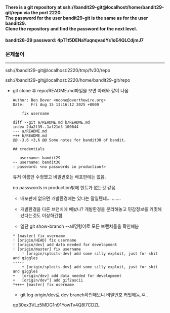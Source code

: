 #### There is a git repository at ssh://bandit29-git@localhost/home/bandit29-git/repo via the port 2220. </br>The password for the user bandit29-git is the same as for the user bandit29.</br>Clone the repository and find the password for the next level.

#### bandit28-29 password: 4pT1t5DENaYuqnqvadYs1oE4QLCdjmJ7

### 문제풀이 
---
ssh://bandit29-git@localhost:2220/tmp/fv30/repo

ssh://bandit29-git@localhost:2220/home/bandit29-git/repo

* git clone 후 repo/README.md파일을 보면 아래와 같이 나옴

    ```
    Author: Ben Dover <noone@overthewire.org>
    Date:   Fri Aug 15 13:16:12 2025 +0000

        fix username

    diff --git a/README.md b/README.md
    index 2da2f39..1af21d3 100644
    --- a/README.md
    +++ b/README.md
    @@ -3,6 +3,6 @@ Some notes for bandit30 of bandit.
    
    ## credentials
    
    -- username: bandit29
    +- username: bandit30
    - password: <no passwords in production!>
    ```

    유저 이름만 수정했고 비밀번호는 배포판에는 없음.

    no passwords in production밖에 힌트가 없는것 같음.

    - 배포판에 없으면 개발환경에는 있다는 말일텐데... .......

    - 개발환경을 다른 브랜치에 빼놨나? 개발환경을 분리해놓고 민감정보를 커밋해놨다는것도 이상하긴함.

    - 일단 git show-branch --all명령어로 모든 브랜치들을 확인해봄

    ```
    * [master] fix username
    ! [origin/HEAD] fix username
    ! [origin/dev] add data needed for development
    ! [origin/master] fix username
        ! [origin/sploits-dev] add some silly exploit, just for shit and giggles
    -----
        + [origin/sploits-dev] add some silly exploit, just for shit and giggles
    +   [origin/dev] add data needed for development
    +   [origin/dev^] add gif2ascii
    *++++ [master] fix username
    ```

    - git log origin/dev로 dev branch확인해보니 비밀번호 커밋해놈.ㅉ..

    qp30ex3VLz5MDG1n91YowTv4Q8l7CDZL